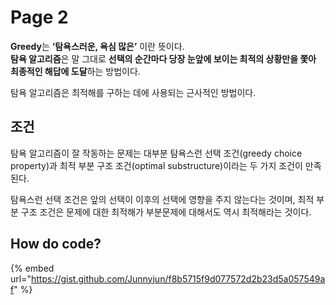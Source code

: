 # Page 2

**Greedy**는 **‘탐욕스러운, 욕심 많은’** 이란 뜻이다.\
**탐욕 알고리즘**은 말 그대로 **선택의 순간마다 당장 눈앞에 보이는 최적의 상황만을 쫓아 최종적인 해답에 도달**하는 방법이다.

탐욕 알고리즘은 최적해를 구하는 데에 사용되는 근사적인 방법이다.

## 조건

탐욕 알고리즘이 잘 작동하는 문제는 대부분 탐욕스런 선택 조건(greedy choice property)과 최적 부분 구조 조건(optimal substructure)이라는 두 가지 조건이 만족된다.

탐욕스런 선택 조건은 앞의 선택이 이후의 선택에 영향을 주지 않는다는 것이며, 최적 부분 구조 조건은 문제에 대한 최적해가 부분문제에 대해서도 역시 최적해라는 것이다.

## How do code?

{% embed url="https://gist.github.com/Junnyjun/f8b5715f9d077572d2b23d5a057549af" %}
